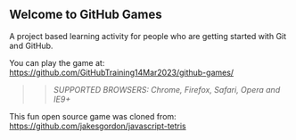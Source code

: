 ## Welcome to GitHub Games

A project based learning activity for people who are getting started with Git and GitHub.

You can play the game at: https://github.com/GitHubTraining14Mar2023/github-games/

>> _*SUPPORTED BROWSERS*: Chrome, Firefox, Safari, Opera and IE9+_

This fun open source game was cloned from: https://github.com/jakesgordon/javascript-tetris
